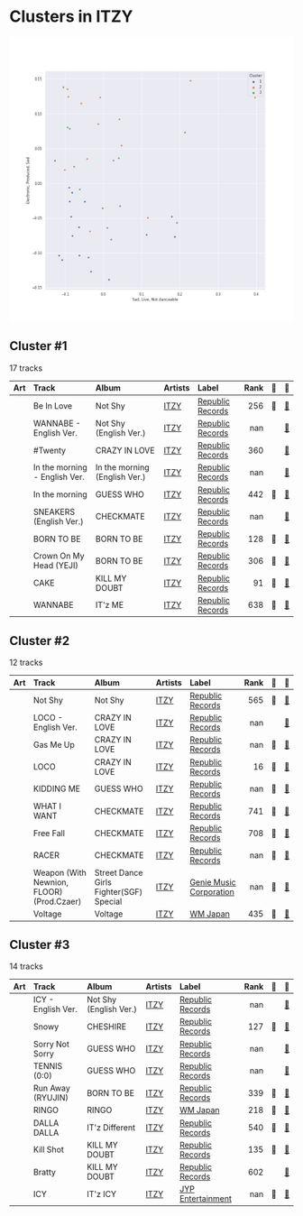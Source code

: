 # Clusters in ITZY

![Comparison of Cluster](../../../images/artists/itzy/clusters/clusters_scatter.png)

## Cluster #1

17 tracks

| Art | Track | Album | Artists | Label | Rank | 💚 | 🔗 |
|:---|:---|:---|:---|:---|---:|:---|:---|
| <img src="https://i.scdn.co/image/ab67616d0000b2732f74587e89fe803fa61d748e" alt="" width="50" /> | Be In Love | Not Shy | [ITZY](../../overview.md) | [Republic Records](../../../../labels/republic_records) | 256 | 💚 | [🔗](https://open.spotify.com/track/0FGeJSm4Iix7OdvjvENrwx) |
| <img src="https://i.scdn.co/image/ab67616d0000b273f6bfdc0662f6fceb357652b9" alt="" width="50" /> | WANNABE - English Ver. | Not Shy (English Ver.) | [ITZY](../../overview.md) | [Republic Records](../../../../labels/republic_records) | nan | | [🔗](https://open.spotify.com/track/2cnhL9Xb7jlTuUs4taxJSB) |
| <img src="https://i.scdn.co/image/ab67616d0000b273a0df2d59f0ae9426cba3eb36" alt="" width="50" /> | #Twenty | CRAZY IN LOVE | [ITZY](../../overview.md) | [Republic Records](../../../../labels/republic_records) | 360 | | [🔗](https://open.spotify.com/track/0deWmYkaZHaElUm15oVXkE) |
| <img src="https://i.scdn.co/image/ab67616d0000b273212e7fb3309718d9d4132095" alt="" width="50" /> | In the morning - English Ver. | In the morning (English Ver.) | [ITZY](../../overview.md) | [Republic Records](../../../../labels/republic_records) | nan | | [🔗](https://open.spotify.com/track/0rXBxNaEX9pJSV8U7xYUXr) |
| <img src="https://i.scdn.co/image/ab67616d0000b273131cf6fcb170cda7a7956227" alt="" width="50" /> | In the morning | GUESS WHO | [ITZY](../../overview.md) | [Republic Records](../../../../labels/republic_records) | 442 | 💚 | [🔗](https://open.spotify.com/track/1Wcr8zrKqbUX0zwN8Dbr16) |
| <img src="https://i.scdn.co/image/ab67616d0000b273e61bca92e4a64e50ee44a009" alt="" width="50" /> | SNEAKERS (English Ver.) | CHECKMATE | [ITZY](../../overview.md) | [Republic Records](../../../../labels/republic_records) | nan | | [🔗](https://open.spotify.com/track/4DM60RC0fVoHbVRtl4Fjdp) |
| <img src="https://i.scdn.co/image/ab67616d0000b273470d0ba5f707b141d1337cf2" alt="" width="50" /> | BORN TO BE | BORN TO BE | [ITZY](../../overview.md) | [Republic Records](../../../../labels/republic_records) | 128 | 💚 | [🔗](https://open.spotify.com/track/45lXSvtDt6uKiGZIXB4LLF) |
| <img src="https://i.scdn.co/image/ab67616d0000b273470d0ba5f707b141d1337cf2" alt="" width="50" /> | Crown On My Head (YEJI) | BORN TO BE | [ITZY](../../overview.md) | [Republic Records](../../../../labels/republic_records) | 306 | 💚 | [🔗](https://open.spotify.com/track/7us3VPvRjtjuMEexfyRsMC) |
| <img src="https://i.scdn.co/image/ab67616d0000b2734c2fcea217112b13312f8fb2" alt="" width="50" /> | CAKE | KILL MY DOUBT | [ITZY](../../overview.md) | [Republic Records](../../../../labels/republic_records) | 91 | 💚 | [🔗](https://open.spotify.com/track/3syxwxJqX5jpgjNYmvzdW6) |
| <img src="https://i.scdn.co/image/ab67616d0000b273fc620c06721e90a534cc5dab" alt="" width="50" /> | WANNABE | IT'z ME | [ITZY](../../overview.md) | [Republic Records](../../../../labels/republic_records) | 638 | 💚 | [🔗](https://open.spotify.com/track/4pspYVQGFHLPEFgQPD1J7e) |
## Cluster #2

12 tracks

| Art | Track | Album | Artists | Label | Rank | 💚 | 🔗 |
|:---|:---|:---|:---|:---|---:|:---|:---|
| <img src="https://i.scdn.co/image/ab67616d0000b2732f74587e89fe803fa61d748e" alt="" width="50" /> | Not Shy | Not Shy | [ITZY](../../overview.md) | [Republic Records](../../../../labels/republic_records) | 565 | 💚 | [🔗](https://open.spotify.com/track/1ehags7lQMM1qX94VJkoaf) |
| <img src="https://i.scdn.co/image/ab67616d0000b273a0df2d59f0ae9426cba3eb36" alt="" width="50" /> | LOCO - English Ver. | CRAZY IN LOVE | [ITZY](../../overview.md) | [Republic Records](../../../../labels/republic_records) | nan | | [🔗](https://open.spotify.com/track/0QPYsEvaoEJzZLSF5Cq390) |
| <img src="https://i.scdn.co/image/ab67616d0000b273a0df2d59f0ae9426cba3eb36" alt="" width="50" /> | Gas Me Up | CRAZY IN LOVE | [ITZY](../../overview.md) | [Republic Records](../../../../labels/republic_records) | nan | 💚 | [🔗](https://open.spotify.com/track/3RCMSJIlIZkvJP4LFGtOtu) |
| <img src="https://i.scdn.co/image/ab67616d0000b273a0df2d59f0ae9426cba3eb36" alt="" width="50" /> | LOCO | CRAZY IN LOVE | [ITZY](../../overview.md) | [Republic Records](../../../../labels/republic_records) | 16 | 💚 | [🔗](https://open.spotify.com/track/56Yxkm62GtEpnPyG7TvwLY) |
| <img src="https://i.scdn.co/image/ab67616d0000b273131cf6fcb170cda7a7956227" alt="" width="50" /> | KIDDING ME | GUESS WHO | [ITZY](../../overview.md) | [Republic Records](../../../../labels/republic_records) | nan | 💚 | [🔗](https://open.spotify.com/track/74WtkDIkOXTtEVO4TatDMX) |
| <img src="https://i.scdn.co/image/ab67616d0000b273e61bca92e4a64e50ee44a009" alt="" width="50" /> | WHAT I WANT | CHECKMATE | [ITZY](../../overview.md) | [Republic Records](../../../../labels/republic_records) | 741 | 💚 | [🔗](https://open.spotify.com/track/28E5sYRuv2gpZPEdNAwMkE) |
| <img src="https://i.scdn.co/image/ab67616d0000b273e61bca92e4a64e50ee44a009" alt="" width="50" /> | Free Fall | CHECKMATE | [ITZY](../../overview.md) | [Republic Records](../../../../labels/republic_records) | 708 | 💚 | [🔗](https://open.spotify.com/track/3bW8vRr2qQwtmz46OEPZKk) |
| <img src="https://i.scdn.co/image/ab67616d0000b273e61bca92e4a64e50ee44a009" alt="" width="50" /> | RACER | CHECKMATE | [ITZY](../../overview.md) | [Republic Records](../../../../labels/republic_records) | nan | 💚 | [🔗](https://open.spotify.com/track/5v15IF9D4nKZbto4US7Ar1) |
| <img src="https://i.scdn.co/image/ab67616d0000b2733091980300243c26b0404b76" alt="" width="50" /> | Weapon (With Newnion, FLOOR) (Prod.Czaer) | Street Dance Girls Fighter(SGF) Special | [ITZY](../../overview.md) | [Genie Music Corporation](../../../../labels/genie_music_corporation) | nan | 💚 | [🔗](https://open.spotify.com/track/6poVmpGU3y3jj1Z9xbbbH4) |
| <img src="https://i.scdn.co/image/ab67616d0000b273682903728c049526580f0363" alt="" width="50" /> | Voltage | Voltage | [ITZY](../../overview.md) | [WM Japan](../../../../labels/wm_japan) | 435 | 💚 | [🔗](https://open.spotify.com/track/7e65OAe9L0xWPSHDiahjQe) |
## Cluster #3

14 tracks

| Art | Track | Album | Artists | Label | Rank | 💚 | 🔗 |
|:---|:---|:---|:---|:---|---:|:---|:---|
| <img src="https://i.scdn.co/image/ab67616d0000b273f6bfdc0662f6fceb357652b9" alt="" width="50" /> | ICY - English Ver. | Not Shy (English Ver.) | [ITZY](../../overview.md) | [Republic Records](../../../../labels/republic_records) | nan | | [🔗](https://open.spotify.com/track/0H76idYK173LwctmFntEdz) |
| <img src="https://i.scdn.co/image/ab67616d0000b273e9cd59d664f597061a513038" alt="" width="50" /> | Snowy | CHESHIRE | [ITZY](../../overview.md) | [Republic Records](../../../../labels/republic_records) | 127 | 💚 | [🔗](https://open.spotify.com/track/1i0NAz5emJMbRWSkADMsL7) |
| <img src="https://i.scdn.co/image/ab67616d0000b273131cf6fcb170cda7a7956227" alt="" width="50" /> | Sorry Not Sorry | GUESS WHO | [ITZY](../../overview.md) | [Republic Records](../../../../labels/republic_records) | nan | | [🔗](https://open.spotify.com/track/4BV9bZOeH869aewS9lwTtM) |
| <img src="https://i.scdn.co/image/ab67616d0000b273131cf6fcb170cda7a7956227" alt="" width="50" /> | TENNIS (0:0) | GUESS WHO | [ITZY](../../overview.md) | [Republic Records](../../../../labels/republic_records) | nan | | [🔗](https://open.spotify.com/track/6wSBcV4mjwiVKGJzNrgwha) |
| <img src="https://i.scdn.co/image/ab67616d0000b273470d0ba5f707b141d1337cf2" alt="" width="50" /> | Run Away (RYUJIN) | BORN TO BE | [ITZY](../../overview.md) | [Republic Records](../../../../labels/republic_records) | 339 | 💚 | [🔗](https://open.spotify.com/track/4e94KIas5maH8RixY26LiN) |
| <img src="https://i.scdn.co/image/ab67616d0000b273bc615fe0e1b49a5283c47075" alt="" width="50" /> | RINGO | RINGO | [ITZY](../../overview.md) | [WM Japan](../../../../labels/wm_japan) | 218 | 💚 | [🔗](https://open.spotify.com/track/2zRz0XfYEtsHuVfrM8KaOP) |
| <img src="https://i.scdn.co/image/ab67616d0000b27389a8fc641c956dc899c0b168" alt="" width="50" /> | DALLA DALLA | IT'z Different | [ITZY](../../overview.md) | [Republic Records](../../../../labels/republic_records) | 540 | 💚 | [🔗](https://open.spotify.com/track/38rUIlTX93Aoif3WcY1wv6) |
| <img src="https://i.scdn.co/image/ab67616d0000b2734c2fcea217112b13312f8fb2" alt="" width="50" /> | Kill Shot | KILL MY DOUBT | [ITZY](../../overview.md) | [Republic Records](../../../../labels/republic_records) | 135 | 💚 | [🔗](https://open.spotify.com/track/3i7Z0CI7QIwnU4MVL0XJB9) |
| <img src="https://i.scdn.co/image/ab67616d0000b2734c2fcea217112b13312f8fb2" alt="" width="50" /> | Bratty | KILL MY DOUBT | [ITZY](../../overview.md) | [Republic Records](../../../../labels/republic_records) | 602 | | [🔗](https://open.spotify.com/track/5Z0gyPr6idyscwLribVpFH) |
| <img src="https://i.scdn.co/image/ab67616d0000b2735a34da2654db7f75cee1d080" alt="" width="50" /> | ICY | IT'z ICY | [ITZY](../../overview.md) | [JYP Entertainment](../../../../labels/jyp_entertainment) | nan | 💚 | [🔗](https://open.spotify.com/track/7zFBtYAVURF3bUVqEQ6UUu) |